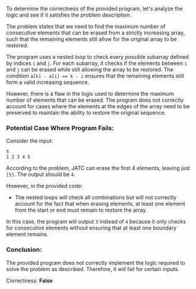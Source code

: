 To determine the correctness of the provided program, let's analyze the logic and see if it satisfies the problem description.

The problem states that we need to find the maximum number of consecutive elements that can be erased from a strictly increasing array, such that the remaining elements still allow for the original array to be restored. 

The program uses a nested loop to check every possible subarray defined by indices `i` and `j`. For each subarray, it checks if the elements between `i` and `j` can be erased while still allowing the array to be restored. The condition `a[k] - a[i] == k - i` ensures that the remaining elements still form a valid increasing sequence.

However, there is a flaw in the logic used to determine the maximum number of elements that can be erased. The program does not correctly account for cases where the elements at the edges of the array need to be preserved to maintain the ability to restore the original sequence. 

### Potential Case Where Program Fails:
Consider the input:
```
5
1 2 3 4 5
```
According to the problem, JATC can erase the first 4 elements, leaving just `[5]`. The output should be `4`. 

However, in the provided code:
- The nested loops will check all combinations but will not correctly account for the fact that when erasing elements, at least one element from the start or end must remain to restore the array.

In this case, the program will output `3` instead of `4` because it only checks for consecutive elements without ensuring that at least one boundary element remains.

### Conclusion:
The provided program does not correctly implement the logic required to solve the problem as described. Therefore, it will fail for certain inputs.

Correctness: **False**